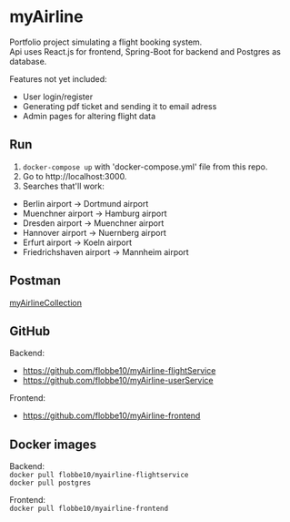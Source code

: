 # myAirline
Portfolio project simulating a flight booking system.<br>
Api uses React.js for frontend, Spring-Boot for backend and Postgres as database. 

Features not yet included: 
- User login/register
- Generating pdf ticket and sending it to email adress
- Admin pages for altering flight data

## Run
1. ```docker-compose up``` with 'docker-compose.yml' file from this repo.
2. Go to http://localhost:3000.
3. Searches  that'll work: <br> 
- Berlin airport -> Dortmund airport
- Muenchner airport -> Hamburg airport
- Dresden airport -> Muenchner airport
- Hannover airport -> Nuernberg airport
- Erfurt airport -> Koeln airport
- Friedrichshaven airport -> Mannheim airport

## Postman
<a href="https://www.postman.com/grey-shuttle-863417/workspace/myairline/collection/23751197-f9d2f14d-902a-4721-99b2-2fc597c86abe?action=share&creator=23751197">myAirlineCollection</a>

## GitHub
Backend: 
- https://github.com/flobbe10/myAirline-flightService 
- https://github.com/flobbe10/myAirline-userService

Frontend: 
- https://github.com/flobbe10/myAirline-frontend 


## Docker images
Backend: <br>
```docker pull flobbe10/myairline-flightservice``` <br>
```docker pull postgres```

Frontend: <br>
```docker pull flobbe10/myairline-frontend```